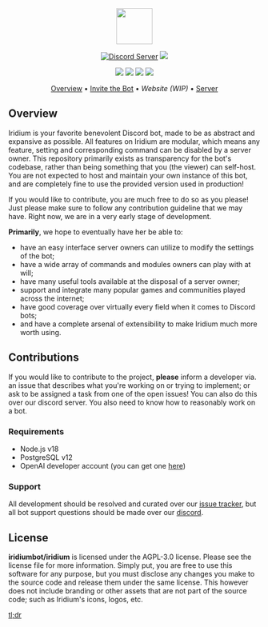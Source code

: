 <div align="center">
  <img height="72" src="https://cdn.discordapp.com/attachments/234057206784458754/1090664460588433539/icon.png">
  <p>
	<a href="https://discord.gg/muDnFVwhUq"><img src="https://img.shields.io/discord/1088813247060262956?color=3246a8&logo=discord&logoColor=white" alt="Discord Server" /></a>
		<a href="https://github.com/sponsors/irisu01"><img src="https://img.shields.io/badge/support-support%20us!-important" /></a>
  </p>
	<p>
    <a href="https:/github.com/iridiumbot/iridium/blob/master/LICENSE.md"><img src="https://img.shields.io/github/license/iridiumbot/iridium?style=flat-square" /></a>
		<a href="https://github.com/iridiumbot/iridium/issues"><img src="https://img.shields.io/github/issues/iridiumbot/iridium" /></a>
		<a href="https://github.com/iridiumbot/iridium/actions"><img src="https://img.shields.io/github/actions/workflow/status/iridiumbot/iridium/tsc.yml" /></a>
		<img src="https://img.shields.io/tokei/lines/github/iridiumbot/iridium" />
	</p>
  
  <p align="center">
    <a href="#overview">Overview</a>
    •
    <a href="https://discord.com/api/oauth2/authorize?client_id=1087881256953466980&permissions=8&scope=applications.commands%20bot">Invite the Bot</a>
    •
    <i>Website (WIP)</i>
    •
    <a href="https://discord.gg/muDnFVwhUq">Server</a>
  </p>
</div>

## Overview

Iridium is your favorite benevolent Discord bot, made to be as abstract and expansive as possible. All features on Iridium are modular, which means any feature, setting and corresponding command can be disabled by a server owner. This repository primarily exists as transparency for the bot's codebase, rather than being something that you (the viewer) can self-host. You are not expected to host and maintain your own instance of this bot, and are completely fine to use the provided version used in production!

If you would like to contribute, you are much free to do so as you please! Just please make sure to follow any contribution guideline that we may have. Right now, we are in a very early stage of development.

**Primarily**, we hope to eventually have her be able to:
* have an easy interface server owners can utilize to modify the settings of the bot;
* have a wide array of commands and modules owners can play with at will;
* have many useful tools available at the disposal of a server owner;
* support and integrate many popular games and communities played across the internet;
* have good coverage over virtually every field when it comes to Discord bots;
* and have a complete arsenal of extensibility to make Iridium much more worth using.

## Contributions

If you would like to contribute to the project, **please** inform a developer via. an issue that describes what you're working on or trying to implement; or ask to be assigned a task from one of the open issues! You can also do this over our discord server. You also need to know how to reasonably work on a bot.

### Requirements

* Node.js v18
* PostgreSQL v12
* OpenAI developer account (you can get one [here](https://platform.openai.com))

### Support

All development should be resolved and curated over our [issue tracker](https://github.com/iridiumbot/iridium), but all bot support questions should be made over our [discord](https://discord.gg/muDnFVwhUq).

## License

**iridiumbot/iridium** is licensed under the AGPL-3.0 license. Please see the license file for more information. Simply put, you are free to use this software for any purpose, but you must disclose any changes you make to the source code and release them under the same license. This however does not include branding or other assets that are not part of the source code; such as Iridium's icons, logos, etc.

[tl;dr](https://tldrlegal.com/license/gnu-affero-general-public-license-v3-(agpl-3.0))
